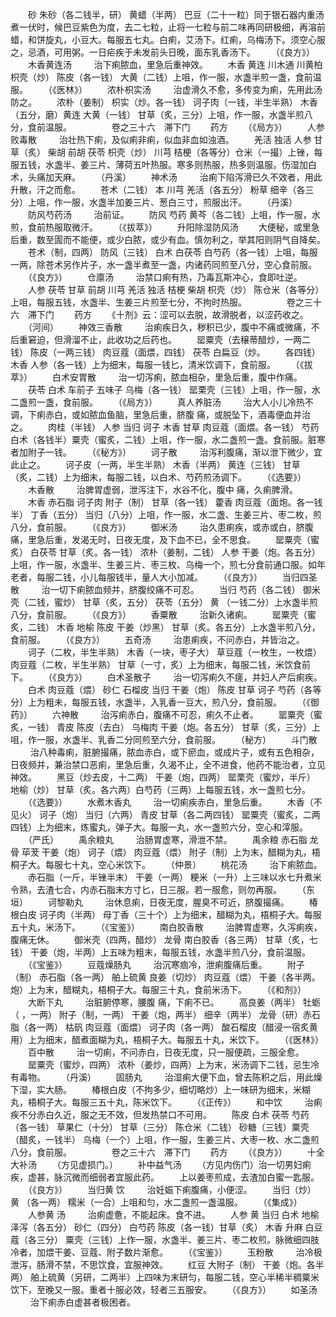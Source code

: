 <!-- { "loadSidebar": true } -->
　　砂 朱砂（各二钱半，研） 黄蜡（半两） 巴豆（二十一粒）同于银石器内重汤煮一伏时，候巴豆紫色为度，去二七粒，止将一七粒与前二味再同研极细，再溶前蜡，和饼旋丸，小豆大。每服五七丸。白痢，艾汤下。红痢，乌梅汤下。须空心服之，忌酒，可用粥。一日疟疾于未发前头日晚，面东乳香汤下。
　　（《良方》）
　　木香黄连汤
　　 治下痢脓血，里急后重神效。
　　木香 黄连 川木通 川黄柏 枳壳（炒） 陈皮（各一钱） 大黄（二钱）上咀，作一服，水盏半煎一盏，食前温服。
　　（《医林》）
　　浓朴枳实汤
　　 治虚滑久不愈，多传变为痢，先用此汤防之。
　　浓朴（姜制） 枳实（炒。各一钱） 诃子肉（一钱，半生半熟） 木香（五分，磨）黄连 大黄（一钱） 甘草（炙，三分）上咀，作一服，水盏半煎八分，食前温服。
　　
　　卷之三十六　滞下门
　　药方
　　（《局方》）
　　人参败毒散
　　 治壮热下痢，及似痢非痢，似血非血如浊酒。
　　羌活 独活 人参 甘草（炙） 柴胡 前胡 茯苓 枳壳（炒） 川芎 桔梗（各等分）仓米（一撮）上锉，每服五钱，水盏半、姜三片、薄荷五叶热服。寒多则热服，热多则温服。伤湿加白术，头痛加天麻。
　　（丹溪）
　　神术汤
　　 治痢下陷泻滑已久不效者，用此升散，汗之而愈。
　　苍术（二钱） 本 川芎 羌活（各五分） 粉草 细辛（各三分）上咀，作一服，水盏半加姜三片、葱白三寸，煎服出汗。
　　（丹溪）
　　防风芍药汤
　　 治前证。
　　防风 芍药 黄芩（各二钱）上咀，作一服，水煎，食前热服取微汗。
　　（《拔萃》）
　　升阳除湿防风汤
　　大便秘，或里急后重，数至圊而不能便，或少白脓，或少有血。慎勿利之，举其阳则阴气自降矣。
　　苍术（制，四两） 防风（三钱） 白术 白茯苓 白芍药（各一钱）上咀，每服一两，除苍术另作片子，水一盏半煮至一盏，内诸药同煎至八分，空心食前服。
　　（《良方》）
　　仓廪汤
　　 治禁口痢有热，乃毒瓦斯冲心，食即吐逆。
　　人参 茯苓 甘草 前胡 川芎 羌活 独活 桔梗 柴胡 枳壳（炒） 陈仓米（各等分）上咀，每服五钱，水盏半、生姜三片煎至七分，不拘时热服。
　　
　　卷之三十六　滞下门
　　药方
　　《十剂》云：涩可以去脱，故滑脱者，以涩药收之。
　　（河间）
　　神效三香散
　　 治痢疾日久，秽积已少，腹中不痛或微痛，不后重窘迫，但滑溜不止，此收功之后药也。
　　罂粟壳（去穣蒂醋炒，一两二钱） 陈皮（一两三钱） 肉豆蔻（面煨，四钱） 茯苓 白扁豆（炒。
　　各四钱） 木香 人参（各一钱）上为细末，每服一钱匕，清米饮调下，食前服。
　　（《拔萃》）
　　白术安胃散
　　 治一切泻痢，脓血相杂，里急后重，腹中作痛。
　　茯苓 白术 车前子 五味子 乌梅（各一钱） 罂栗壳（三钱）上咀，作一服，水二盏煎一盏，食前服。
　　（《局方》）
　　真人养脏汤
　　 治大人小儿冷热不调，下痢赤白，或如脓血鱼脑，里急后重，脐腹 痛，或脱坠下，酒毒便血并治之。
　　肉桂（半钱） 人参 当归 诃子 木香 甘草 肉豆蔻（面煨。各一钱） 芍药 白术（各钱半）粟壳（蜜炙，二钱）上咀，作一服，水二盏煎一盏。食前服。脏寒者加附子一钱。
　　（《秘方》）
　　诃子散
　　 治泻利腹痛，渐以泄下微少，宜此止之。
　　诃子皮（一两，半生半熟） 木香（半两） 黄连（三钱） 甘草（炙，二钱）上为细末，每服二钱，以白术、芍药煎汤调下。
　　（《选要》）
　　木香散
　　 治脾胃虚弱，泄泻注下，水谷不化，腹中 痛，久痢脾滑。
　　木香 赤石脂 诃子肉 附子（制） 甘草（各一钱） 藿香 肉豆蔻（面炮。各一钱半） 丁香（五分） 当归（八分）上咀，作一服，水二盏、生姜三片、枣二枚，煎八分，食前服。
　　（《良方》）
　　御米汤
　　 治久患痢疾，或赤或白，脐腹 痛，里急后重，发渴无时，日夜无度，及下血不已，全不思食。
　　罂粟壳（蜜炙） 白茯苓 甘草（炙。各一钱） 浓朴（姜制，二钱） 人参 干姜（炮。各五分）上咀，作一服，水盏半、生姜三片、枣三枚、乌梅一个，煎七分食前通口服。如年老者，每服二钱，小儿每服钱半，量人大小加减。
　　（《良方》）
　　当归四圣散
　　 治一切下痢脓血频并，脐腹绞痛不可忍。
　　当归 芍药（各二钱） 御米壳（二钱，蜜炒） 甘草（炙，五分） 茯苓（五分） 黄 （一钱二分）上水盏半煎八分，食前服。
　　（《良方》）
　　香粟散
　　 治新久诸痢。
　　罂粟壳（蜜炙，二钱） 木香 地榆 陈皮 干姜（炒黑） 甘草（炙。各五分）上水盏半煎八分，食前服。
　　（《良方》）
　　五奇汤
　　 治患痢疾，不问赤白，并皆治之。
　　诃子（二枚，半生半熟） 木香（一块，枣子大） 草豆蔻（一枚生，一枚煨） 肉豆蔻（二枚，半生半熟） 甘草（一寸，炙）上为细末，每服二钱，米饮食前下。
　　（《良方》）
　　白术圣散子
　　 治一切泻痢久不瘥，并妇人产后痢疾。
　　白术 肉豆蔻（煨） 砂仁 石榴皮 当归 干姜（炮） 陈皮 甘草 诃子 芍药（各等分）上为粗未，每服五钱，水盏半，入乳香一豆大，煎八分，食前服。
　　（《御药》）
　　六神散
　　 治泻痢赤白，腹痛不可忍，痢久不止者。
　　罂粟壳（蜜炙，一钱） 青皮 陈皮（去白） 乌梅肉 干姜（炮。各五分） 甘草（炙，三分）上咀，作一服，水盏半、乳香二分同煎至六分，食前服。
　　（秘方）
　　斗门散
　　 治八种毒痢，脏腑撮痛，脓血赤白，或下瘀血，或成片子，或有五色相杂，日夜频并，兼治禁口恶痢，里急后重，久渴不止，全不进食，他药不能治者，立见神效。
　　黑豆（炒去皮，十二两） 干姜（炮，四两） 罂栗壳（蜜炒，半斤） 地榆（炒） 甘草（炙。各六两）白芍药（三两）上每服五钱，水一盏煎七分。
　　（《选要》）
　　水煮木香丸
　　 治一切痢疾赤白，里急后重。
　　木香（不见火） 诃子（炮） 当归（六两） 青皮 甘草（各二两四钱） 罂粟壳（蜜炙，二两四钱）上为细末，炼蜜丸，弹子大。每服一丸，水一盏煎六分，空心和滓服。
　　（严氏）
　　禹余粮丸
　　 治肠胃虚寒，滑泄不禁。
　　禹余粮 赤石脂 龙骨 荜茇 干姜（炮） 诃子（煨） 肉豆蔻（煨） 附子（制）上为末，醋糊为丸，梧桐子大。每服七十丸，空心米饮下。
　　（仲景）
　　桃花汤
　　 治下痢脓血。
　　赤石脂（一斤，半锉半末） 干姜（一两） 粳米（一升）上三味以水七升煮米令熟，去渣七合，内赤石脂末方寸匕，日三服。若一服愈，则勿再服。
　　（东垣）
　　诃黎勒丸
　　 治休息痢，日夜无度，腥臭不可近，脐腹撮痛。
　　椿根白皮 诃子肉（半两） 母丁香（三十个）上为细末，醋糊为丸，梧桐子大。每服五十丸，米汤下。
　　（《宝鉴》）
　　南白胶香散
　　 治脾胃虚寒，久泻痢疾，腹痛无休。
　　御米壳（四两，醋炒） 龙骨 南白胶香（各三两） 甘草（炙，七钱） 干姜（炮，半两）上五味为粗末，每服五钱，水盏半煎八分，食前温服。
　　（《宝鉴》）
　　豆蔻燥肠丸
　　 治沉寒痼冷，泄痢腹痛后重。
　　附子（制） 赤石脂（各一两） 舶上硫黄 良姜（切炒） 肉豆蔻（煨） 干姜（各半两。炮）上为末，醋糊丸，梧桐子大。每服三十丸，食前米汤下。
　　（《和剂》）
　　大断下丸
　　 治脏腑停寒，腰腹 痛，下痢不已。
　　高良姜（两半） 牡蛎（ ，一两） 附子（制，一两） 干姜（炮，两半） 细辛（两半） 龙骨（研）赤石脂（各一两） 枯矾 肉豆蔻（面煨） 诃子肉（各一两） 酸石榴皮（醋浸一宿炙黄用）上为细末，醋煮面糊为丸，梧桐子大。每服五十丸，米饮下。
　　（《医林》）
　　百中散
　　 治一切痢，不问赤白，日夜无度，只一服便疏，三服全愈。
　　罂粟壳（蜜炒，四两） 浓朴（姜炒，四两）上为末，米汤调下二钱，忌生冷有毒物。
　　（丹溪）
　　固肠丸
　　 治湿痢大便下血，曾去陈积之后，用此燥下湿，实大肠。
　　椿根白皮（不拘多少，细切略炒）上一味研为细末，米糊丸，梧桐子大。每服三五十丸，陈米饮下。
　　（《正传》）
　　和中饮
　　 治痢疾不分赤白久近，服之无不效，但发热禁口不可用。
　　陈皮 白术 茯苓 芍药（各一钱） 草果仁（十分） 甘草（三分） 陈仓米（二钱） 砂糖（三钱）粟壳（醋炙，一钱半） 乌梅（一个）上咀，作一服，生姜三片、大枣一枚、水二盏煎八分，食前服。
　　
　　卷之三十六　滞下门
　　药方
　　（《良方》）
　　十全大补汤
　　（方见虚损门。）
　　补中益气汤
　　（方见内伤门）治一切男妇痢疾，虚甚，脉沉微而细弱者宜服此药。
　　上以姜枣煎成，去渣加白蜜一匙服。
　　（《良方》）
　　当归黄 饮
　　 治妊娠下痢腹痛，小便涩。
　　当归（炒） 黄 （各一两） 糯米（一合）上咀和匀，水二盏煎一盏温服。
　　（《集成》）
　　人参黄 汤
　　 治痢虚惫，不能起床。食不进。
　　人参 黄 当归 白术 地榆 泽泻（各五分） 砂仁（四分） 白芍药 陈皮（各一钱）甘草（炙） 木香 升麻 白豆蔻（各三分） 粟壳（三钱）上作一服，水盏半、姜三片、枣二枚煎。脉微细四肢冷者，加煨干姜、豆蔻、附子数片渐愈。
　　（《宝鉴》）
　　玉粉散
　　 治冷极泄泻，肠滑不禁，不思饮食，宜服神效。
　　红豆 大附子（制） 干姜（炮。各半两） 舶上硫黄（另研，二两半）上四味为末研匀，每服二钱，空心半稀半稠粟米饮下，至晚又一服。重者十服必效，轻者三五服安。
　　（《良方》）
　　如圣汤
　　 治下痢赤白虚甚者极困者。
